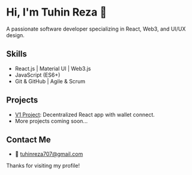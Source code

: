 # Hi, I'm Tuhin Reza 👋

A passionate software developer specializing in React, Web3, and UI/UX design.

## Skills
- React.js | Material UI | Web3.js
- JavaScript (ES6+)
- Git & GitHub | Agile & Scrum

## Projects
- [V1 Project](https://github.com/tuhinmegh/v1-project): Decentralized React app with wallet connect.
- More projects coming soon...

## Contact Me
- 📧 tuhinreza707@gmail.com
  


Thanks for visiting my profile!
